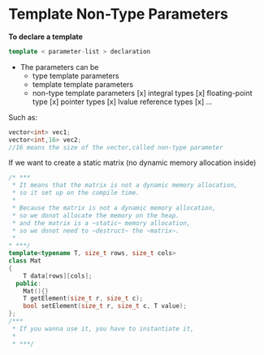 # Template Non-Type Parameters

**To declare a template**

```cpp
template < parameter-list > declaration 
```

- The parameters can be
    - type template parameters
    - template template parameters
    - non-type template parameters
    [x] integral types
    [x] floating-point type
    [x] pointer types
    [x] lvalue reference types
    [x] ...

Such as:
```cpp
vector<int> vec1;
vector<int,16> vec2;
//16 means the size of the vector,called non-type parameter
```



If we want to create a static matrix (no dynamic memory allocation inside)

```cpp
/* ***
 * It means that the matrix is not a dynamic memory allocation,
 * so it set up on the compile time.
 * 
 * Because the matrix is not a dynamic memory allocation,
 * so we donot allocate the memory on the heap.
 * and the matrix is a ~static~ memory allocation,
 * so we donot need to ~destruct~ the ~matrix~.
 * 
* ***/
template<typename T, size_t rows, size_t cols>
class Mat
{
    T data[rows][cols];
  public:
    Mat(){}
    T getElement(size_t r, size_t c);
    bool setElement(size_t r, size_t c, T value);
};
/***
 * If you wanna use it, you have to instantiate it,
 * 
 * ***/
```
